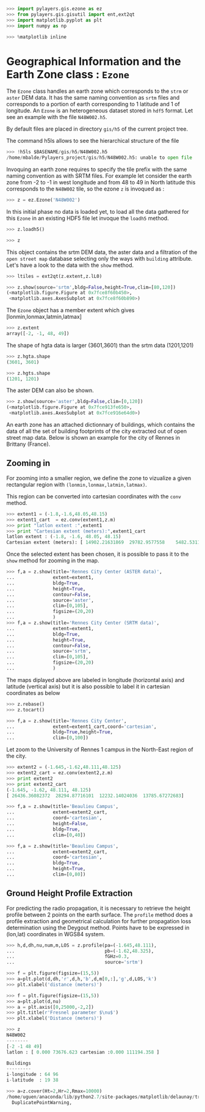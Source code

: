```python
>>> import pylayers.gis.ezone as ez
>>> from pylayers.gis.gisutil import ent,ext2qt
>>> import matplotlib.pyplot as plt
>>> import numpy as np
```

```python
>>> %matplotlib inline
```

# Geographical Information and the Earth Zone class : `Ezone`

The `Ezone` class handles an earth zone which corresponds to the `strm` or `aster` DEM data. It has the same naming convention as `srtm` files
and corresponds to a portion of earth corresponding to 1 latitude and 1 of longitude.
An `Ezone` is an heterogeneous dataset stored in `hdf5` format.
Let see an example with the file `N48W002.h5`.

By default files are placed in directory `gis/h5` of the current project tree.

The command h5ls allows to see the hierarchical structure of the file

```python
>>> !h5ls $BASENAME/gis/h5/N48W002.h5
/home/mbalde/Pylayers_project/gis/h5/N48W002.h5: unable to open file
```

Invoquing an earth zone requires to specify the tile prefix with the same
naming convention as with SRTM files. For example let consider the earth zone
from -2 to -1 in west longitude and from 48 to 49 in North latitude this
corresponds to the `N48W002` tile, so the ezone `z` is invoqued as :

```python
>>> z = ez.Ezone('N48W002')
```

In this initial phase no data is loaded yet, to load all the data gathered for this `Ezone` in an existing HDF5 file let invoque the `loadh5` method.

```python
>>> z.loadh5()
```

```python
>>> z
```

This object contains the srtm DEM data, the aster data and a filtration of the `open street map` database selecting only the ways with `building` attribute. Let's have a look to the data with the `show` method.

```python
>>> ltiles = ext2qt(z.extent,z.lL0)
```

```python
>>> z.show(source='srtm',bldg=False,height=True,clim=[80,120])
(<matplotlib.figure.Figure at 0x7fce8f60b450>,
 <matplotlib.axes.AxesSubplot at 0x7fce8f60b890>)
```

The `Ezone` object has a member extent which gives [lonmin,lonmax,latmin,latmax]

```python
>>> z.extent
array([-2, -1, 48, 49])
```

The shape of hgta data is larger (3601,3601) than the srtm data (1201,1201)

```python
>>> z.hgta.shape
(3601, 3601)
```

```python
>>> z.hgts.shape
(1201, 1201)
```

The aster DEM can also be shown.

```python
>>> z.show(source='aster',bldg=False,clim=[0,120])
(<matplotlib.figure.Figure at 0x7fce913fe650>,
 <matplotlib.axes.AxesSubplot at 0x7fce916e64d0>)
```

An earth zone has an attached dictionnary of buildings, which contains the data of all the set of building footprints of the city extracted out of open street map data. Below is shown an example for the city of Rennes in Brittany (France).

## Zooming in

For zooming into a smaller region, we define the zone to vizualize a given rectangular region with
`(lonmin,lonmax,latmin,latmax)`.

This region can be converted into cartesian coordinates with the `conv` method.

```python
>>> extent1 = (-1.8,-1.6,48.05,48.15)
>>> extent1_cart  = ez.conv(extent1,z.m)
>>> print "latlon extent :",extent1
>>> print "Cartesian extent (meters):",extent1_cart
latlon extent : (-1.8, -1.6, 48.05, 48.15)
Cartesian extent (meters): [ 14902.21631869  29782.9577558    5482.53114884  16563.42201909]
```

Once the selected extent has been chosen, it is possible to pass it to the `show` method for zooming in the map.

```python
>>> f,a = z.show(title='Rennes City Center (ASTER data)',
...              extent=extent1,
...              bldg=True,
...              height=True,
...              contour=False,
...              source='aster',
...              clim=[0,105],
...              figsize=(20,20)
...              )
>>> f,a = z.show(title='Rennes City Center (SRTM data)',
...              extent=extent1,
...              bldg=True,
...              height=True,
...              contour=False,
...              source='srtm',
...              clim=[0,105],
...              figsize=(20,20)
...              )
```

The maps diplayed above are labeled in longitude (horizontal axis) and latitude (vertical axis) but it is also possible to label it in cartesian coordinates as below

```python
>>> z.rebase()
>>> z.tocart()
```

```python
>>> f,a = z.show(title='Rennes City Center',
...              extent=extent1_cart,coord='cartesian',
...              bldg=True,height=True,
...              clim=[0,100])
```

Let zoom to the University of Rennes 1 campus in the North-East region of the city.

```python
>>> extent2 = (-1.645,-1.62,48.111,48.125)
>>> extent2_cart = ez.conv(extent2,z.m)
>>> print extent2
>>> print extent2_cart
(-1.645, -1.62, 48.111, 48.125)
[ 26436.36082372  28294.87716101  12232.14024036  13785.67272683]
```

```python
>>> f,a = z.show(title='Beaulieu Campus',
...              extent=extent2_cart,
...              coord='cartesian',
...              height=False,
...              bldg=True,
...              clim=[0,40])
```

```python
>>> f,a = z.show(title='Beaulieu Campus',
...              extent=extent2_cart,
...              coord='cartesian',
...              bldg=True,
...              height=True,
...              clim=[0,80])
```

## Ground Height Profile Extraction

For predicting the radio propagation, it is necessary to retrieve the height profile between 2 points on the earth surface. The `profile` method does a profile extraction and geometrical calculation for further propagation loss determination using the Deygout method. Points have to be expressed in (lon,lat) coordinates in WGS84 system.

```python
>>> h,d,dh,nu,num,m,LOS = z.profile(pa=(-1.645,48.111),
...                                 pb=(-1.62,48.325),
...                                 fGHz=0.3,
...                                 source='srtm')
```

```python
>>> f = plt.figure(figsize=(15,5))
>>> a=plt.plot(d,dh,'r',d,h,'b',d,m[0,:],'g',d,LOS,'k')
>>> plt.xlabel('distance (meters)')
```

```python
>>> f = plt.figure(figsize=(15,5))
>>> a=plt.plot(d,nu)
>>> a = plt.axis([0,25000,-2,2])
>>> plt.title(r'Fresnel parameter $\nu$')
>>> plt.xlabel('Distance (meters)')
```

```python
>>> z
N48W002
--------
[-2 -1 48 49]
latlon : [ 0.000 73676.623 cartesian :0.000 111194.358 ]

Buildings
---------
i-longitude : 64 96
i-latitude  : 19 38
```

```python
>>> a=z.cover(Ht=2,Hr=2,Rmax=10000)
/home/uguen/anaconda/lib/python2.7/site-packages/matplotlib/delaunay/triangulate.py:104: DuplicatePointWarning: Input data contains duplicate x,y points; some values are ignored.
  DuplicatePointWarning,
```
